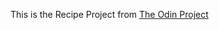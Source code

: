 This is the Recipe Project from [The Odin Project](https://www.theodinproject.com/lessons/foundations-recipes)


